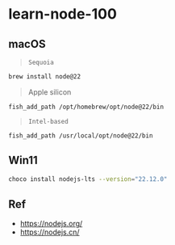 # learn-node-100

## macOS

> `Sequoia`

```bash
brew install node@22
```

> Apple silicon
```bash
fish_add_path /opt/homebrew/opt/node@22/bin
```

> `Intel-based`
```
fish_add_path /usr/local/opt/node@22/bin
```



## Win11

```bash
choco install nodejs-lts --version="22.12.0"
```



## Ref

* <https://nodejs.org/>
* <https://nodejs.cn/>
